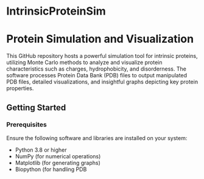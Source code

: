 # IntrinsicProteinSim
# Protein Simulation and Visualization

This GitHub repository hosts a powerful simulation tool for intrinsic proteins, utilizing Monte Carlo methods to analyze and visualize protein characteristics such as charges, hydrophobicity, and disorderness. The software processes Protein Data Bank (PDB) files to output manipulated PDB files, detailed visualizations, and insightful graphs depicting key protein properties.

## Getting Started



### Prerequisites

Ensure the following software and libraries are installed on your system:
- Python 3.8 or higher
- NumPy (for numerical operations)
- Matplotlib (for generating graphs)
- Biopython (for handling PDB
